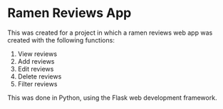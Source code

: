 # Ramen Reviews App

This was created for a project in which a ramen reviews web app was created with the following functions:

1. View reviews
2. Add reviews
3. Edit reviews
4. Delete reviews
5. Filter reviews


This was done in Python, using the Flask web development framework.
